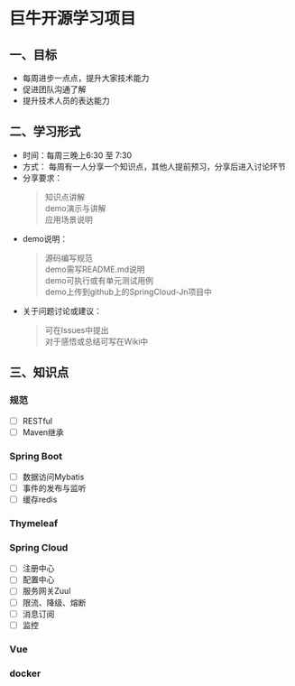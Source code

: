 # 巨牛开源学习项目
## 一、目标
- 每周进步一点点，提升大家技术能力
- 促进团队沟通了解
- 提升技术人员的表达能力
## 二、学习形式
- 时间：每周三晚上6:30 至 7:30
- 方式：
每周有一人分享一个知识点，其他人提前预习，分享后进入讨论环节
- 分享要求：
   > 知识点讲解  
   > demo演示与讲解   
   > 应用场景说明
- demo说明：
   > 源码编写规范   
   > demo需写README.md说明   
   > demo可执行或有单元测试用例   
   > demo上传到github上的SpringCloud-Jn项目中
- 关于问题讨论或建议：
   > 可在Issues中提出   
   > 对于感悟或总结可写在Wiki中
## 三、知识点

### 规范
- [ ] RESTful   
- [ ] Maven继承

### Spring Boot
- [ ] 数据访问Mybatis
- [ ] 事件的发布与监听
- [ ] 缓存redis
### Thymeleaf

### Spring Cloud
- [ ] 注册中心
- [ ] 配置中心
- [ ] 服务网关Zuul
- [ ] 限流、降级、熔断
- [ ] 消息订阅
- [ ] 监控

### Vue

### docker


